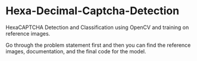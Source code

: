 # Hexa-Decimal-Captcha-Detection

HexaCAPTCHA Detection and Classification using OpenCV and training on reference images.<br>

Go through the problem statement first and then you can find the reference images, documentation, and the final code for the model.
